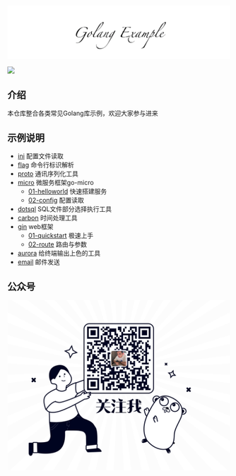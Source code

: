 ![](./logo.png)

[![](https://img.shields.io/badge/公众号-平也-brightgreen)](#公众号)

## 介绍
本仓库整合各类常见Golang库示例，欢迎大家参与进来

## 示例说明
- [ini](ini) 配置文件读取
- [flag](flag) 命令行标识解析
- [proto](proto) 通讯序列化工具
- [micro](micro) 微服务框架go-micro
    - [01-helloworld](micro/01-helloworld) 快速搭建服务
    - [02-config](micro/02-config) 配置读取
- [dotsql](dotsql) SQL文件部分选择执行工具
- [carbon](carbon) 时间处理工具
- [gin](gin) web框架
    - [01-quickstart](gin/01-quickstart) 极速上手
    - [02-route](gin/02-route) 路由与参数
- [aurora](aurora) 给终端输出上色的工具
- [email](email) 邮件发送

## 公众号
![image](qrcode.png)